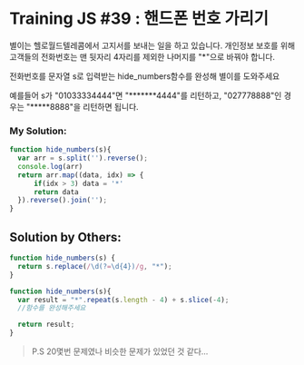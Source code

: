 # Training JS #39 : 핸드폰 번호 가리기

별이는 헬로월드텔레콤에서 고지서를 보내는 일을 하고 있습니다. 개인정보 보호를 위해 고객들의 전화번호는 맨 뒷자리 4자리를 제외한 나머지를 "*"으로 바꿔야 합니다.

전화번호를 문자열 s로 입력받는 hide_numbers함수를 완성해 별이를 도와주세요

예를들어 s가 "01033334444"면 "*******4444"를 리턴하고, "027778888"인 경우는 "*****8888"을 리턴하면 됩니다.

### My Solution:
```js
function hide_numbers(s){
  var arr = s.split('').reverse();
  console.log(arr)
  return arr.map((data, idx) => {
      if(idx > 3) data = '*'
      return data
  }).reverse().join('');
}
```

## Solution by Others:
```js
function hide_numbers(s) {
  return s.replace(/\d(?=\d{4})/g, "*");
}
```

```js
function hide_numbers(s){
  var result = "*".repeat(s.length - 4) + s.slice(-4);
  //함수를 완성해주세요

  return result;
}
```


> P.S 20몇번 문제였나 비슷한 문제가 있었던 것 같다...